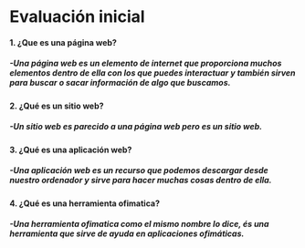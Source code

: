 # Evaluación inicial

#### 1. ¿Que es una página web?
##### -Una página web es un elemento de internet que proporciona muchos elementos dentro de ella con los que puedes interactuar y también sirven para buscar o sacar información de algo que buscamos.


#### 2. ¿Qué es un sitio web?
##### -Un sitio web es parecido a una página web pero es un sitio web.

#### 3. ¿Qué es una aplicación web?
##### -Una aplicación web es un recurso que podemos descargar desde nuestro ordenador y sirve para hacer muchas cosas dentro de ella.

#### 4. ¿Qué es una herramienta ofimatica?
##### -Una herramienta ofimatica como el mismo nombre lo dice, és una herramienta que sirve de ayuda en aplicaciones ofimáticas.

